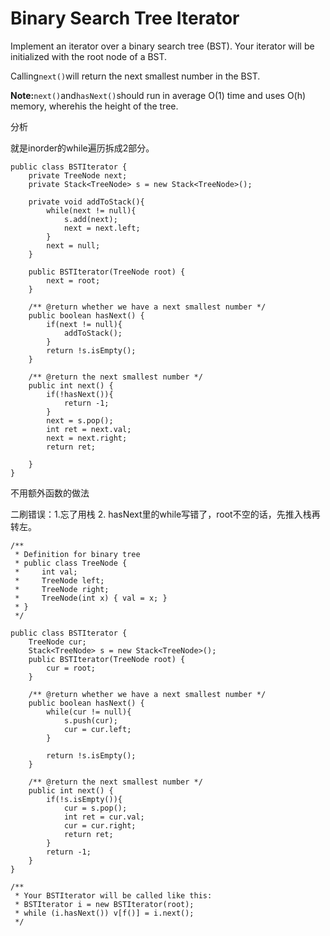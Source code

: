 # Binary Search Tree Iterator

Implement an iterator over a binary search tree \(BST\). Your iterator will be initialized with the root node of a BST.

Calling`next()`will return the next smallest number in the BST.

**Note:**`next()`and`hasNext()`should run in average O\(1\) time and uses O\(h\) memory, wherehis the height of the tree.

分析

就是inorder的while遍历拆成2部分。

```text
public class BSTIterator {
    private TreeNode next;
    private Stack<TreeNode> s = new Stack<TreeNode>();

    private void addToStack(){
        while(next != null){
            s.add(next);
            next = next.left;
        }
        next = null;
    }

    public BSTIterator(TreeNode root) {
        next = root;
    }

    /** @return whether we have a next smallest number */
    public boolean hasNext() {
        if(next != null){
            addToStack();
        }
        return !s.isEmpty();
    }

    /** @return the next smallest number */
    public int next() {
        if(!hasNext()){
            return -1;
        }
        next = s.pop();
        int ret = next.val;
        next = next.right;
        return ret;

    }
}
```

不用额外函数的做法

二刷错误：1.忘了用栈 2. hasNext里的while写错了，root不空的话，先推入栈再转左。

```text
/**
 * Definition for binary tree
 * public class TreeNode {
 *     int val;
 *     TreeNode left;
 *     TreeNode right;
 *     TreeNode(int x) { val = x; }
 * }
 */

public class BSTIterator {
    TreeNode cur;
    Stack<TreeNode> s = new Stack<TreeNode>();
    public BSTIterator(TreeNode root) {
        cur = root;
    }

    /** @return whether we have a next smallest number */
    public boolean hasNext() {        
        while(cur != null){
            s.push(cur);
            cur = cur.left;
        }

        return !s.isEmpty();
    }

    /** @return the next smallest number */
    public int next() {
        if(!s.isEmpty()){
            cur = s.pop(); 
            int ret = cur.val;
            cur = cur.right;
            return ret;
        }
        return -1;
    }
}

/**
 * Your BSTIterator will be called like this:
 * BSTIterator i = new BSTIterator(root);
 * while (i.hasNext()) v[f()] = i.next();
 */
```

